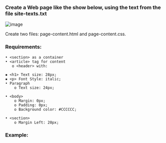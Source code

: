 ### Create a Web page like the show below, using the text from the file site-texts.txt

![image](https://github.com/nsinorov/SoftUniMainPath/assets/45227327/c19616f6-3e11-43ff-b25f-9ea60904767f)

Create two files: page-content.html and page-content.css.

### Requirements:

    • <section> as a container
    • <article> tag for content
       o <header> with:
       
    ▪ <h1> Text size: 28px;
    ▪ <p> Font Style: italic;
    • Paragraph
        o Text size: 24px;
        
    • <body>
        o Margin: 0px;
        o Padding: 0px;
        o Background color: #CCCCCC;
        
    • <section>
        o Margin Left: 20px;

### Example: 

